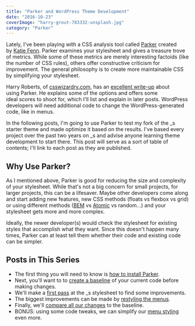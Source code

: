 ```yaml
---
title: "Parker and WordPress Theme Development"
date: "2016-10-23"
coverImage: "harry-grout-783332-unsplash.jpg"
category: "Parker"
---
```


Lately, I've been playing with a CSS analysis tool called [Parker](https://github.com/katiefenn/parker) created by [Katie Fenn](https://twitter.com/katie_fenn). Parker examines your stylesheet and gives a treasure trove of metrics. While some of these metrics are merely interesting factoids (like the number of CSS rules), others offer constructive criticism for improvement. The general philosophy is to create more maintainable CSS by simplifying your stylesheet.

Harry Roberts, of [csswizardry.com](https://csswizardry.com), has an [excellent write-up](https://csswizardry.com/2016/06/improving-your-css-with-parker/) about using Parker. He explains some of the options and offers some ideal scores to shoot for, which I'll list and explain in later posts. WordPress developers will need additional code to change the WordPress-generated code, like in menus.

In the following posts, I'm going to use Parker to test my fork of the _s starter theme and made optimize it based on the results. I've based every project over the past two years on _s and advise anyone learning theme development to start there. This post will serve as a sort of table of contents; I'll link to each post as they are published.

## Why Use Parker?

As I mentioned above, Parker is good for reducing the size and complexity of your stylesheet. While that's not a big concern for small projects, for larger projects, this can be a lifesaver. Maybe other developers come along and start adding new features, new CSS methods (floats vs flexbox vs grid) or using different methods ([BEM](http://getbem.com/) vs [Atomic](http://atomicdesign.bradfrost.com/) vs random...) and your stylesheet gets more and more complex.

Ideally, the newer developer(s) would check the stylesheet for existing styles that accomplish what they want. Since this doesn't happen many times, Parker can at least tell them whether their code and existing code can be simpler.

## Posts in This Series

- The first thing you will need to know is [how to install Parker](https://www.slushman.com/post/improving-wordpress-theme-development-using-parker-part-1/).
- Next, you'll want to to [create a baseline](https://www.slushman.com/post/creating-a-baseline-for-parker/) of your current code before making changes.
- We'll make a [first pass](https://www.slushman.com/post/improving-underscores-stylesheet-using-parker/) at the _s stylesheet to find some improvements.
- The biggest improvements can be made by [restyling the menus](https://www.slushman.com/post/simplifying-menu-styling/).
- Finally, we'll [compare all our changes](https://www.slushman.com/post/finishing-the-underscores-stylesheet/) to the baseline.
- BONUS: using some code tweaks, we can simplify our [menu styling](https://www.slushman.com/post/parker-wordpress-menus/) even more.
